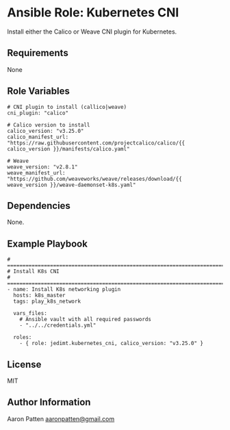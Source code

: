 Ansible Role: Kubernetes CNI
=========

Install either the Calico or Weave CNI plugin for Kubernetes.

Requirements
------------

None

Role Variables
--------------

    # CNI plugin to install (callico|weave)
    cni_plugin: "calico"

    # Calico version to install
    calico_version: "v3.25.0"
    calico_manifest_url: "https://raw.githubusercontent.com/projectcalico/calico/{{ calico_version }}/manifests/calico.yaml"

    # Weave
    weave_version: "v2.8.1"
    weave_manifest_url: "https://github.com/weaveworks/weave/releases/download/{{ weave_version }}/weave-daemonset-k8s.yaml"

Dependencies
------------

None.

Example Playbook
----------------

    # ===========================================================================
    # Install K8s CNI
    # ===========================================================================
    - name: Install K8s networking plugin
      hosts: k8s_master
      tags: play_k8s_network

      vars_files:
        # Ansible vault with all required passwords
        - "../../credentials.yml"

      roles:
        - { role: jedimt.kubernetes_cni, calico_version: "v3.25.0" }

License
-------

MIT

Author Information
------------------

Aaron Patten
aaronpatten@gmail.com
